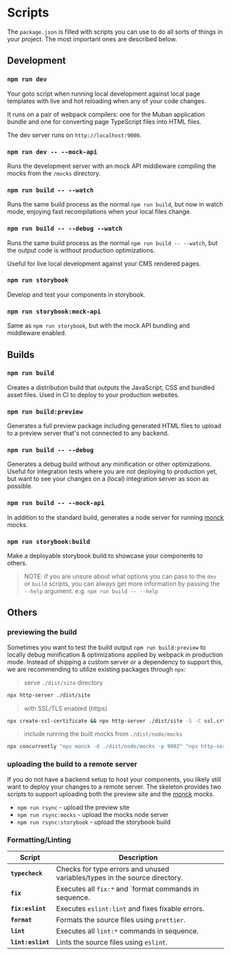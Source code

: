 # Scripts

The `package.json` is filled with scripts you can use to do all sorts of things in your project. The
most important ones are described below.

## Development

### `npm run dev`

Your goto script when running local development against local page templates with live and hot
reloading when any of your code changes.

It runs on a pair of webpack compilers: one for the Muban application bundle and one for converting
page TypeScript files into HTML files.

The dev server runs on `http://localhost:9000`.

### `npm run dev -- --mock-api`

Runs the development server with an mock API middleware compiling the mocks from the `/mocks`
directory.

### `npm run build -- --watch`

Runs the same build process as the normal `npm run build`, but now in watch mode, enjoying fast
recompilations when your local files change.

### `npm run build -- --debug --watch`

Runs the same build process as the normal `npm run build -- --watch`, but the output code is without
production optimizations.

Useful for live local development against your CMS rendered pages.

### `npm run storybook`

Develop and test your components in storybook.

### `npm run storybook:mock-api`

Same as `npm run storybook`, but with the mock API bundling and middleware enabled.

## Builds

### `npm run build`

Creates a distribution build that outputs the JavaScript, CSS and bundled asset files. Used in CI to
deploy to your production websites.

### `npm run build:preview`

Generates a full preview package including generated HTML files to upload to a preview server that's
not connected to any backend.

### `npm run build -- --debug`

Generates a debug build without any minification or other optimizations. Useful for integration
tests where you are not deploying to production yet, but want to see your changes on a (local)
integration server as soon as possible.

### `npm run build -- --mock-api`

In addition to the standard build, generates a node server for running
[monck](https://github.com/mediamonks/monck) mocks.

### `npm run storybook:build`

Make a deployable storybook build to showcase your components to others.

> NOTE: if you are unsure about what options you can pass to the `dev` or `build` scripts, you can
> always get more information by passing the `--help` argument. e.g. `npm run build -- --help`

## Others

### previewing the build

Sometimes you want to test the build output `npm run build:preview` to locally debug
minification & optimizations applied by webpack in production mode. Instead of shipping a custom
server or a dependency to support this, we are recommending to utilize existing packages through
`npx`:

> serve `./dist/site` directory

```bash
npx http-server ./dist/site
```

> with SSL/TLS enabled (https)

```bash
npx create-ssl-certificate && npx http-server ./dist/site -S -C ssl.crt -K ssl.key
```

> include running the built mocks from `./dist/node/mocks`

```bash
npx concurrently "npx monck -d ./dist/node/mocks -p 9002" "npx http-server ./dist/site --proxy http://localhost:9002"
```

### uploading the build to a remote server

If you do not have a backend setup to host your components, you likely still want to deploy your
changes to a remote server. The skeleton provides two scripts to support uploading both the preview
site and the [monck](https://github.com/mediamonks/monck) mocks.

- `npm run rsync` - upload the preview site
- `npm run rsync:mocks` - upload the mocks node server
- `npm run rsync:storybook` - upload the storybook build

### Formatting/Linting

| Script            | Description                                                                |
| ----------------- | -------------------------------------------------------------------------- |
| **`typecheck`**   | Checks for type errors and unused variables/types in the source directory. |
| **`fix`**         | Executes all `fix:*` and `format commands in sequence.                     |
| **`fix:eslint`**  | Executes `eslint:lint` and fixes fixable errors.                           |
| **`format`**      | Formats the source files using `prettier`.                                 |
| **`lint`**        | Executes all `lint:*` commands in sequence.                                |
| **`lint:eslint`** | Lints the source files using `eslint`.                                     |
